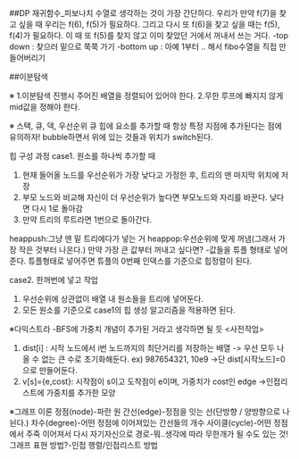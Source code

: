 ##DP
재귀함수_피보나치 수열로 생각하는 것이 가장 간단하다.
우리가 만약 f(7)을 찾고 싶을 때 우리는 f(6), f(5)가 필요하다. 그리고 다시 또 f(6)을 찾고 싶을 때는 f(5), f(4)가 필요하다. 이 때 또 f(5)를 찾지 않고 이미 찾았던 거에서 꺼내서 쓰는 거다.
-top down : 찾으러 밑으로 쭉쭉 가기
-bottom up : 아예 1부터 .. 해서 fibo수열을 직접 만들어버리기

##이분탐색


※
1.이분탐색 진행시 주어진 배열을 정렬되어 있어야 한다.
2.무한 루프에 빠지지 않게 mid값을 정해야 한다.

※ 스택, 큐, 덱, 우선순위 큐
힙에 요소를 추가할 때 항상 특정 지점에 추가된다는 점에 유의하자!
bubble하면서 위에 있는 것들과 위치가 switch된다.

힙 구성 과정
case1. 원소를 하나씩 추가할 때
1. 현재 들어올 노드를 우선순위가 가장 낮다고 가정한 후, 트리의 맨 마지막 위치에 저장
2. 부모 노드와 비교해 자신이 더 우선순위가 높다면 부모노드와 자리를 바꾼다. 낮다면 다시 1로 돌아감
3. 만약 트리의 루트라면 1번으로 돌아간다.

heappush:그냥 맨 밑 트리에다가 넣는 거
heappop:우선순위에 맞게 꺼냄(그래서 가장 작은 것부터 나온다.)
만약 가장 큰 값부터 꺼내고 싶다면?
-값들을 튜플 형태로 넣어준다. 튜플형태로 넣어주면 튜플의 0번째 인덱스를 기준으로 힙정렬이 된다.

case2. 한꺼번에 넣고 작업
1. 우선순위에 상관없이 배열 내 원소들을 트리에 넣어둔다.
2. 모든 원소를 기준으로 case1의 힙 생성 알고리즘을 적용하면 된다.

※다익스트라
-BFS에 가중치 개념이 추가된 거라고 생각하면 될 듯
<사전작업>
1. dist[i] : 시작 노드에서 i번 노드까지의 최단거리를 저장하는 배열
-> 우선 모두 나올 수 없는 큰 수로 초기화해둔다. ex) 987654321, 10e9
->단 dist[시작노드]=0으로 만들어둔다.
2. v[s]={e,cost}: 시작점이 s이고 도착점이 e이며, 가중치가 cost인 edge
->인접리스트에 가중치를 추가한 모양

※그래프 이론
정점(node)-파란 원
간선(edge)-정점을 잇는 선(단방향 / 양방향으로 나뉜다.)
차수(degree)-어떤 정점에 이어져있는 간선들의 개수
사이클(cycle)-어떤 정점에서 주죽 이어져서 다시 자기자신으로
경로-뭐..생각에 따라 무한개가 될 수도 있는 것!
그래프 표현 방법?-인접 행렬/인접리스트 방법